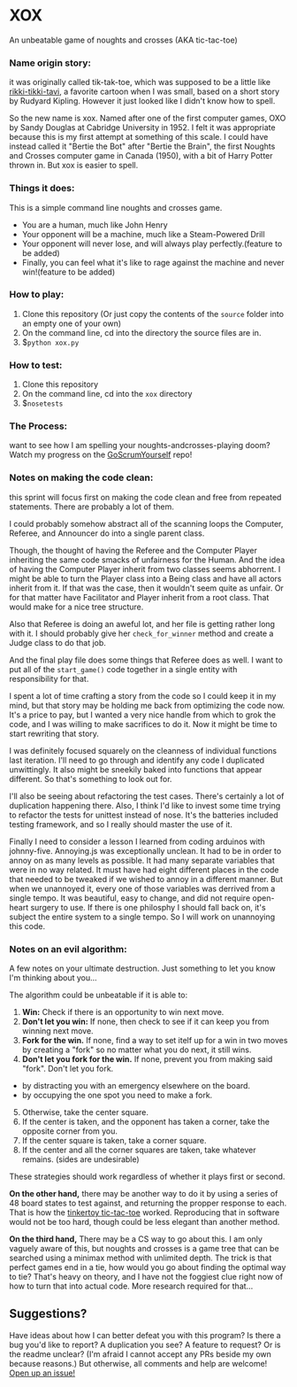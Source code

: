 # XOX
An unbeatable game of noughts and crosses (AKA tic-tac-toe)

### Name origin story:
it was originally called tik-tak-toe, which was supposed to be a little like <a href="https://www.youtube.com/watch?v=Kl7f2ytS7Vw">rikki-tikki-tavi</a>, a favorite cartoon when I was small, based on a short story by Rudyard Kipling. However it just looked like I didn't know how to spell.

So the new name is xox. Named after one of the first computer games, OXO by Sandy Douglas at Cabridge University in 1952. I felt it was appropriate because this is my first attempt at something of this scale. I could have instead called it "Bertie the Bot" after "Bertie the Brain", the first Noughts and Crosses computer game in Canada (1950), with a bit of Harry Potter thrown in. But xox is easier to spell.

### Things it does:

This is a simple command line noughts and crosses game.

 - You are a human, much like John Henry
 - Your opponent will be a machine, much like a Steam-Powered Drill
 - Your opponent will never lose, and will always play perfectly.(feature to be added)
 - Finally, you can feel what it's like to rage against the machine and never win!(feature to be added)

### How to play:

 1. Clone this repository (Or just copy the contents of the `source` folder into an empty one of your own)
 2. On the command line, cd into the directory the source files are in.
 3. $`python xox.py`

### How to test:

 1. Clone this repository
 2. On the command line, cd into the `xox` directory
 3. $`nosetests`

### The Process:
want to see how I am spelling your noughts-andcrosses-playing doom?
Watch my progress on the <a href="https://github.com/IanDCarroll/GoScrumYourself">GoScrumYourself</a> repo!

### Notes on making the code clean:

this sprint will focus first on making the code clean and free from repeated statements. There are probably a lot of them.

I could probably somehow abstract all of the scanning loops the Computer, Referee, and Announcer do into a single parent class.

Though, the thought of having the Referee and the Computer Player inheriting the same code smacks of unfairness for the Human. And the idea of having the Computer Player inherit from two classes seems abhorrent. I might be able to turn the Player class into a Being class and have all actors inherit from it. If that was the case, then it wouldn't seem quite as unfair. Or for that matter have Facilitator and Player inherit from a root class. That would make for a nice tree structure.

Also that Referee is doing an aweful lot, and her file is getting rather long with it. I should probably give her `check_for_winner` method and create a Judge class to do that job.

And the final play file does some things that Referee does as well. I want to put all of the `start_game()` code together in a single entity with responsibility for that.

I spent a lot of time crafting a story from the code so I could keep it in my mind, but that story may be holding me back from optimizing the code now. It's a price to pay, but I wanted a very nice handle from which to grok the code, and I was willing to make sacrifices to do it. Now it might be time to start rewriting that story.

I was definitely focused squarely on the cleanness of individual functions last iteration. I'll need to go through and identify any code I duplicated unwittingly. It also might be sneekily baked into functions that appear different. So that's something to look out for.

I'll also be seeing about refactoring the test cases. There's certainly a lot of duplication happening there. Also, I think I'd like to invest some time trying to refactor the tests for unittest instead of nose. It's the batteries included testing framework, and so I really should master the use of it.

Finally I need to consider a lesson I learned from coding arduinos with johnny-five. Annoying.js was exceptionally unclean. It had to be in order to annoy on as many levels as possible. It had many separate variables that were in no way related. It must have had eight different places in the code that needed to be tweaked if we wished to annoy in a different manner. But when we unannoyed it, every one of those variables was derrived from a single tempo. It was beautiful, easy to change, and did not require open-heart surgery to use. If there is one philosphy I should fall back on, it's subject the entire system to a single tempo. So I will work on unannoying this code.

### Notes on an evil algorithm:

A few notes on your ultimate destruction. Just something to let you know I'm thinking about you... 

The algorithm could be unbeatable if it is able to:

 1. __Win:__ Check if there is an opportunity to win next move.
 2. __Don't let you win:__ If none, then check to see if it can keep you from winning next move.
 3. __Fork for the win.__ If none, find a way to set itelf up for a win in two moves by creating a "fork" so no matter what you do next, it still wins.
 4. __Don't let you fork for the win.__ If none, prevent you from making said "fork". Don't let you fork.
  - by distracting you with an emergency elsewhere on the board.
  - by occupying the one spot you need to make a fork.
 5. Otherwise, take the center square.
 6. If the center is taken, and the opponent has taken a corner, take the opposite corner from you.
 7. If the center square is taken, take a corner square.
 8. If the center and all the corner squares are taken, take whatever remains. (sides are undesirable)

These strategies should work regardless of whether it plays first or second.

__On the other hand,__ there may be another way to do it by using a series of 48 board states to test against, and returning the propper response to each. That is how the <a href="http://constructingmodernknowledge.com/wp-content/uploads/2013/03/TinkerToy-Computer-Dewdney-article.pdf">tinkertoy tic-tac-toe</a> worked. Reproducing that in software would not be too hard, though could be less elegant than another method.

__On the third hand,__ There may be a CS way to go about this. I am only vaguely aware of this, but noughts and crosses is a game tree that can be searched using a minimax method with unlimited depth. The trick is that perfect games end in a tie, how would you go about finding the optimal way to tie? That's heavy on theory, and I have not the foggiest clue right now of how to turn that into actual code. More research required for that...

## Suggestions?

Have ideas about how I can better defeat you with this program? Is there a bug you'd like to report? A duplication you see? A feature to request? Or is the readme unclear? (I'm afraid I cannot accept any PRs beside my own because reasons.) But otherwise, all comments and help are welcome! <a href="https://github.com/IanDCarroll/tik-tak-toe/issues/new">Open up an issue!</a>
